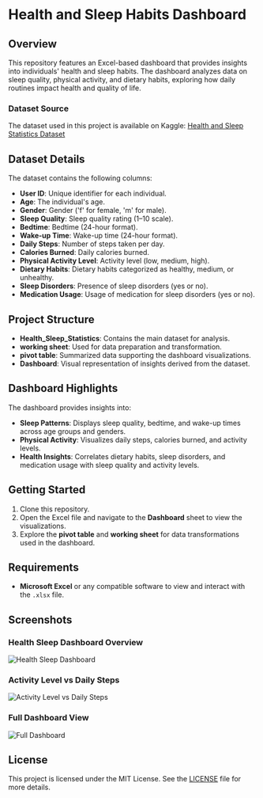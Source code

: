 # Health and Sleep Habits Dashboard

## Overview

This repository features an Excel-based dashboard that provides insights into individuals' health and sleep habits. The dashboard analyzes data on sleep quality, physical activity, and dietary habits, exploring how daily routines impact health and quality of life. 

### Dataset Source
The dataset used in this project is available on Kaggle: [Health and Sleep Statistics Dataset](https://www.kaggle.com/code/ahmedragabarq/health-and-sleep-statistics)

## Dataset Details

The dataset contains the following columns:

- **User ID**: Unique identifier for each individual.
- **Age**: The individual's age.
- **Gender**: Gender ('f' for female, 'm' for male).
- **Sleep Quality**: Sleep quality rating (1–10 scale).
- **Bedtime**: Bedtime (24-hour format).
- **Wake-up Time**: Wake-up time (24-hour format).
- **Daily Steps**: Number of steps taken per day.
- **Calories Burned**: Daily calories burned.
- **Physical Activity Level**: Activity level (low, medium, high).
- **Dietary Habits**: Dietary habits categorized as healthy, medium, or unhealthy.
- **Sleep Disorders**: Presence of sleep disorders (yes or no).
- **Medication Usage**: Usage of medication for sleep disorders (yes or no).


## Project Structure

- **Health_Sleep_Statistics**: Contains the main dataset for analysis.
- **working sheet**: Used for data preparation and transformation.
- **pivot table**: Summarized data supporting the dashboard visualizations.
- **Dashboard**: Visual representation of insights derived from the dataset.

## Dashboard Highlights

The dashboard provides insights into:

- **Sleep Patterns**: Displays sleep quality, bedtime, and wake-up times across age groups and genders.
- **Physical Activity**: Visualizes daily steps, calories burned, and activity levels.
- **Health Insights**: Correlates dietary habits, sleep disorders, and medication usage with sleep quality and activity levels.

## Getting Started

1. Clone this repository.
2. Open the Excel file and navigate to the **Dashboard** sheet to view the visualizations.
3. Explore the **pivot table** and **working sheet** for data transformations used in the dashboard.

## Requirements

- **Microsoft Excel** or any compatible software to view and interact with the `.xlsx` file.

## Screenshots

### Health Sleep Dashboard Overview
![Health Sleep Dashboard](images/Screenshot128.png)

### Activity Level vs Daily Steps
![Activity Level vs Daily Steps](images/Screenshot129.png)

### Full Dashboard View
![Full Dashboard](images/Screenshot130.png)

## License

This project is licensed under the MIT License. See the [LICENSE](LICENSE) file for more details.

